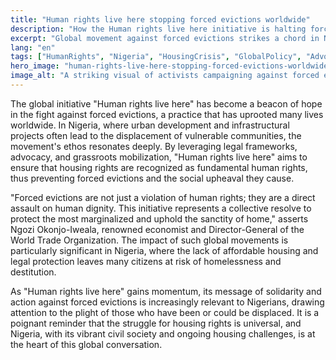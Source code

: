```yaml
---
title: "Human rights live here stopping forced evictions worldwide"
description: "How the Human rights live here initiative is halting forced evictions, resonating with Nigerians' struggle for housing rights."
excerpt: "Global movement against forced evictions strikes a chord in Nigeria."
lang: "en"
tags: ["HumanRights", "Nigeria", "HousingCrisis", "GlobalPolicy", "Advocacy"]
hero_image: "human-rights-live-here-stopping-forced-evictions-worldwide.png"
image_alt: "A striking visual of activists campaigning against forced evictions, reflecting the global fight for housing rights."
---
```


The global initiative "Human rights live here" has become a beacon of hope in the fight against forced evictions, a practice that has uprooted many lives worldwide. In Nigeria, where urban development and infrastructural projects often lead to the displacement of vulnerable communities, the movement's ethos resonates deeply. By leveraging legal frameworks, advocacy, and grassroots mobilization, "Human rights live here" aims to ensure that housing rights are recognized as fundamental human rights, thus preventing forced evictions and the social upheaval they cause.

"Forced evictions are not just a violation of human rights; they are a direct assault on human dignity. This initiative represents a collective resolve to protect the most marginalized and uphold the sanctity of home," asserts Ngozi Okonjo-Iweala, renowned economist and Director-General of the World Trade Organization. The impact of such global movements is particularly significant in Nigeria, where the lack of affordable housing and legal protection leaves many citizens at risk of homelessness and destitution.

As "Human rights live here" gains momentum, its message of solidarity and action against forced evictions is increasingly relevant to Nigerians, drawing attention to the plight of those who have been or could be displaced. It is a poignant reminder that the struggle for housing rights is universal, and Nigeria, with its vibrant civil society and ongoing housing challenges, is at the heart of this global conversation.